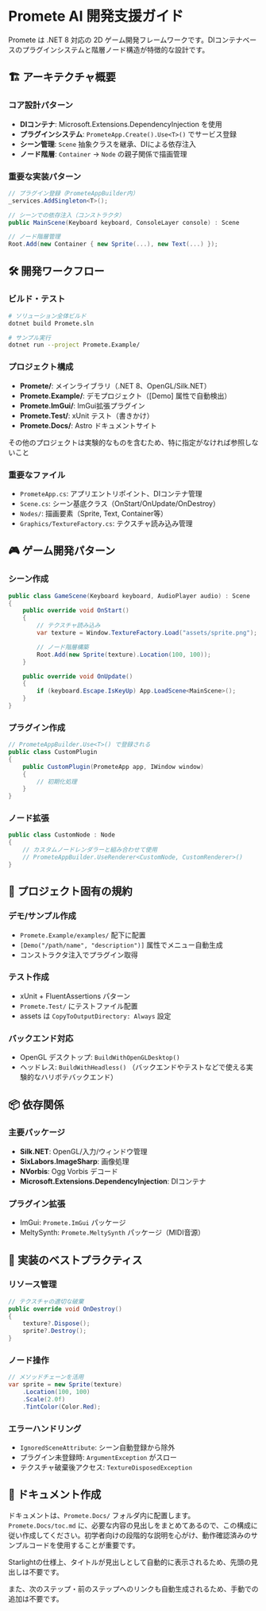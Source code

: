 # Promete AI 開発支援ガイド

Promete は .NET 8 対応の 2D ゲーム開発フレームワークです。DIコンテナベースのプラグインシステムと階層ノード構造が特徴的な設計です。

## 🏗️ アーキテクチャ概要

### コア設計パターン
- **DIコンテナ**: Microsoft.Extensions.DependencyInjection を使用
- **プラグインシステム**: `PrometeApp.Create().Use<T>()` でサービス登録
- **シーン管理**: `Scene` 抽象クラスを継承、DIによる依存注入
- **ノード階層**: `Container` → `Node` の親子関係で描画管理

### 重要な実装パターン
```csharp
// プラグイン登録（PrometeAppBuilder内）
_services.AddSingleton<T>();

// シーンでの依存注入（コンストラクタ）
public MainScene(Keyboard keyboard, ConsoleLayer console) : Scene

// ノード階層管理
Root.Add(new Container { new Sprite(...), new Text(...) });
```

## 🛠️ 開発ワークフロー

### ビルド・テスト
```bash
# ソリューション全体ビルド
dotnet build Promete.sln

# サンプル実行
dotnet run --project Promete.Example/
```

### プロジェクト構成
- **Promete/**: メインライブラリ（.NET 8、OpenGL/Silk.NET）
- **Promete.Example/**: デモプロジェクト（[Demo] 属性で自動検出）
- **Promete.ImGui/**: ImGui拡張プラグイン
- **Promete.Test/**: xUnit テスト（書きかけ）
- **Promete.Docs/**: Astro ドキュメントサイト

その他のプロジェクトは実験的なものを含むため、特に指定がなければ参照しないこと

### 重要なファイル
- `PrometeApp.cs`: アプリエントリポイント、DIコンテナ管理
- `Scene.cs`: シーン基底クラス（OnStart/OnUpdate/OnDestroy）
- `Nodes/`: 描画要素（Sprite, Text, Container等）
- `Graphics/TextureFactory.cs`: テクスチャ読み込み管理

## 🎮 ゲーム開発パターン

### シーン作成
```csharp
public class GameScene(Keyboard keyboard, AudioPlayer audio) : Scene
{
    public override void OnStart()
    {
        // テクスチャ読み込み
        var texture = Window.TextureFactory.Load("assets/sprite.png");

        // ノード階層構築
        Root.Add(new Sprite(texture).Location(100, 100));
    }

    public override void OnUpdate()
    {
        if (keyboard.Escape.IsKeyUp) App.LoadScene<MainScene>();
    }
}
```

### プラグイン作成
```csharp
// PrometeAppBuilder.Use<T>() で登録される
public class CustomPlugin
{
    public CustomPlugin(PrometeApp app, IWindow window)
    {
        // 初期化処理
    }
}
```

### ノード拡張
```csharp
public class CustomNode : Node
{
    // カスタムノードレンダラーと組み合わせて使用
    // PrometeAppBuilder.UseRenderer<CustomNode, CustomRenderer>()
}
```

## 🔧 プロジェクト固有の規約

### デモ/サンプル作成
- `Promete.Example/examples/` 配下に配置
- `[Demo("/path/name", "description")]` 属性でメニュー自動生成
- コンストラクタ注入でプラグイン取得

### テスト作成
- xUnit + FluentAssertions パターン
- `Promete.Test/` にテストファイル配置
- assets は `CopyToOutputDirectory: Always` 設定

### バックエンド対応
- OpenGL デスクトップ: `BuildWithOpenGLDesktop()`
- ヘッドレス: `BuildWithHeadless()` （バックエンドやテストなどで使える実験的なハリボテバックエンド）

## 📦 依存関係

### 主要パッケージ
- **Silk.NET**: OpenGL/入力/ウィンドウ管理
- **SixLabors.ImageSharp**: 画像処理
- **NVorbis**: Ogg Vorbis デコード
- **Microsoft.Extensions.DependencyInjection**: DIコンテナ

### プラグイン拡張
- ImGui: `Promete.ImGui` パッケージ
- MeltySynth: `Promete.MeltySynth` パッケージ（MIDI音源）

## 🚀 実装のベストプラクティス

### リソース管理
```csharp
// テクスチャの適切な破棄
public override void OnDestroy()
{
    texture?.Dispose();
    sprite?.Destroy();
}
```

### ノード操作
```csharp
// メソッドチェーンを活用
var sprite = new Sprite(texture)
    .Location(100, 100)
    .Scale(2.0f)
    .TintColor(Color.Red);
```

### エラーハンドリング
- `IgnoredSceneAttribute`: シーン自動登録から除外
- プラグイン未登録時: `ArgumentException` がスロー
- テクスチャ破棄後アクセス: `TextureDisposedException`

## 📝 ドキュメント作成

ドキュメントは、`Promete.Docs/` フォルダ内に配置します。`Promete.Docs/toc.md` に、必要な内容の見出しをまとめてあるので、この構成に従い作成してください。初学者向けの段階的な説明を心がけ、動作確認済みのサンプルコードを使用することが重要です。

Starlightの仕様上、タイトルが見出しとして自動的に表示されるため、先頭の見出しは不要です。

また、次のステップ・前のステップへのリンクも自動生成されるため、手動での追加は不要です。


